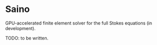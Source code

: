 # Saino
GPU-accelerated finite element solver for the full Stokes equations (in development).


TODO: to be written.
